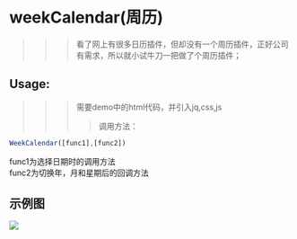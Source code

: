 # weekCalendar(周历)
>>>看了网上有很多日历插件，但却没有一个周历插件，正好公司有需求，所以就小试牛刀一把做了个周历插件；
## Usage:
>>>需要demo中的html代码，并引入jq,css,js
>>>>调用方法：
```javascript
WeekCalendar([func1],[func2])
```
func1为选择日期时的调用方法<br>
func2为切换年，月和星期后的回调方法
## 示例图
![](https://github.com/cpa0701/demoPic/blob/master/weekCalendarDemo.png)